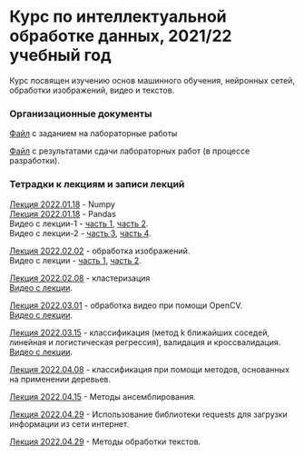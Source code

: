 # Курс по интеллектуальной обработке данных, 2021/22 учебный год 

Курс посвящен изучению основ машинного обучения, нейронных сетей, обработки изображений, видео и текстов.
### Организационные документы

[Файл](https://docs.google.com/document/d/1PJW4Jj5d7W4QLy5MsBlRZmR1dJvKZu1J1Vjh9uLVvqI/edit?usp=sharing) с заданием на лабораторные работы

[Файл](https://docs.google.com/spreadsheets/d/1Ibf6bMovrKJEDG17VyCMmNMf6w0_hcs-F-Wal-vQw0c/edit?usp=sharing) с результатами сдачи лабораторных работ (в процессе разработки).

### Тетрадки к лекциям и записи лекций

[Лекция 2022.01.18](https://github.com/klyshinsky/ML_and_CV_2022/blob/main/Lecture_20220118_numpy.ipynb) - Numpy  
[Лекция 2022.01.18](https://github.com/klyshinsky/ML_and_CV_2022/blob/main/Lecture_20220118_Pandas.ipynb) - Pandas  
Видео с лекции-1 - [часть 1](https://youtu.be/dnwcqijsxSk), [часть 2](https://youtu.be/Pis8cLnXYpc).  
Видео с лекции-2 - [часть 3](https://youtu.be/8Cf_c0LFzh0), [часть 4](https://youtu.be/8Cf_c0LFzh0).

[Лекция 2022.02.02](https://github.com/klyshinsky/ML_and_CV_2022/blob/main/Lecture_20220125_image_processing.ipynb) - обработка изображений.  
Видео с лекции - [часть 1](https://youtu.be/to-ADXI30N8), [часть 2](https://youtu.be/Y1B5C84F9sI).

[Лекция 2022.02.08](https://github.com/klyshinsky/ML_and_CV_2022/blob/main/Lecture_20220208_clustering.ipynb) - кластеризация  
[Видео с лекции](https://youtu.be/VEK_8XUZ39w).

[Лекция 2022.03.01](https://github.com/klyshinsky/ML_and_CV_2022/blob/main/Lecture_20220301_OpenCV.ipynb) - обработка видео при помощи OpenCV.  
[Видео с лекции](https://youtu.be/yLFwu3pYNnI).

[Лекция 2022.03.15](https://github.com/klyshinsky/ML_and_CV_2022/blob/main/Lecture_20220315_Classification.ipynb) - классификация (метод k ближайших соседей, линейная и логистическая регрессия), валидация и кроссвалидация.  
[Видео с лекции](https://www.youtube.com/watch?v=BUvXAd2dYbo).

[Лекция 2022.04.08](https://github.com/klyshinsky/ML_and_CV_2022/blob/main/Lecture_20220408_DecisionTrees.ipynb) - классификация при помощи методов, основанных на применении деревьев.

[Лекция 2022.04.15](https://github.com/klyshinsky/ML_and_CV_2022/blob/main/Lecture_20220415_Ensamble.ipynb) - Методы ансемблирования.

[Лекция 2022.04.29](https://github.com/klyshinsky/ML_and_CV_2022/blob/main/Lecture_20220422_3_requests.ipynb) - Использование библиотеки requests для загрузки информации из сети интернет.

[Лекция 2022.04.29](https://github.com/klyshinsky/ML_and_CV_2022/blob/main/Lecture_20220422_text_processing.ipynb) - Методы обработки текстов.

